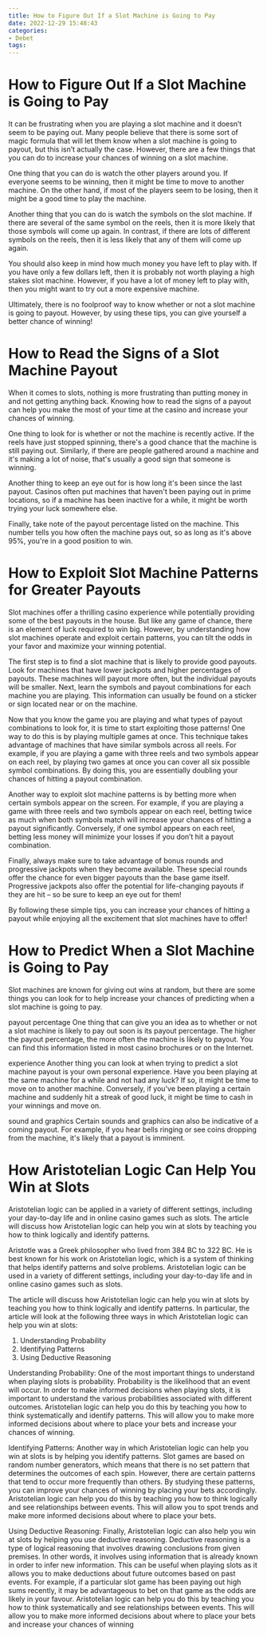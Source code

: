 ```yaml
---
title: How to Figure Out If a Slot Machine is Going to Pay
date: 2022-12-29 15:48:43
categories:
- Debet
tags:
---
```



#  How to Figure Out If a Slot Machine is Going to Pay

It can be frustrating when you are playing a slot machine and it doesn’t seem to be paying out. Many people believe that there is some sort of magic formula that will let them know when a slot machine is going to payout, but this isn’t actually the case. However, there are a few things that you can do to increase your chances of winning on a slot machine.

One thing that you can do is watch the other players around you. If everyone seems to be winning, then it might be time to move to another machine. On the other hand, if most of the players seem to be losing, then it might be a good time to play the machine.

Another thing that you can do is watch the symbols on the slot machine. If there are several of the same symbol on the reels, then it is more likely that those symbols will come up again. In contrast, if there are lots of different symbols on the reels, then it is less likely that any of them will come up again.

You should also keep in mind how much money you have left to play with. If you have only a few dollars left, then it is probably not worth playing a high stakes slot machine. However, if you have a lot of money left to play with, then you might want to try out a more expensive machine.

Ultimately, there is no foolproof way to know whether or not a slot machine is going to payout. However, by using these tips, you can give yourself a better chance of winning!

#  How to Read the Signs of a Slot Machine Payout

When it comes to slots, nothing is more frustrating than putting money in and not getting anything back. Knowing how to read the signs of a payout can help you make the most of your time at the casino and increase your chances of winning.

One thing to look for is whether or not the machine is recently active. If the reels have just stopped spinning, there's a good chance that the machine is still paying out. Similarly, if there are people gathered around a machine and it's making a lot of noise, that's usually a good sign that someone is winning.

Another thing to keep an eye out for is how long it's been since the last payout. Casinos often put machines that haven't been paying out in prime locations, so if a machine has been inactive for a while, it might be worth trying your luck somewhere else.

Finally, take note of the payout percentage listed on the machine. This number tells you how often the machine pays out, so as long as it's above 95%, you're in a good position to win.

#  How to Exploit Slot Machine Patterns for Greater Payouts

Slot machines offer a thrilling casino experience while potentially providing some of the best payouts in the house. But like any game of chance, there is an element of luck required to win big. However, by understanding how slot machines operate and exploit certain patterns, you can tilt the odds in your favor and maximize your winning potential.

The first step is to find a slot machine that is likely to provide good payouts. Look for machines that have lower jackpots and higher percentages of payouts. These machines will payout more often, but the individual payouts will be smaller. Next, learn the symbols and payout combinations for each machine you are playing. This information can usually be found on a sticker or sign located near or on the machine.

Now that you know the game you are playing and what types of payout combinations to look for, it is time to start exploiting those patterns! One way to do this is by playing multiple games at once. This technique takes advantage of machines that have similar symbols across all reels. For example, if you are playing a game with three reels and two symbols appear on each reel, by playing two games at once you can cover all six possible symbol combinations. By doing this, you are essentially doubling your chances of hitting a payout combination.

Another way to exploit slot machine patterns is by betting more when certain symbols appear on the screen. For example, if you are playing a game with three reels and two symbols appear on each reel, betting twice as much when both symbols match will increase your chances of hitting a payout significantly. Conversely, if one symbol appears on each reel, betting less money will minimize your losses if you don’t hit a payout combination.

Finally, always make sure to take advantage of bonus rounds and progressive jackpots when they become available. These special rounds offer the chance for even bigger payouts than the base game itself. Progressive jackpots also offer the potential for life-changing payouts if they are hit – so be sure to keep an eye out for them!

By following these simple tips, you can increase your chances of hitting a payout while enjoying all the excitement that slot machines have to offer!

#  How to Predict When a Slot Machine is Going to Pay

Slot machines are known for giving out wins at random, but there are some things you can look for to help increase your chances of predicting when a slot machine is going to pay.

 payout percentage
One thing that can give you an idea as to whether or not a slot machine is likely to pay out soon is its payout percentage. The higher the payout percentage, the more often the machine is likely to payout. You can find this information listed in most casino brochures or on the Internet.

experience
Another thing you can look at when trying to predict a slot machine payout is your own personal experience. Have you been playing at the same machine for a while and not had any luck? If so, it might be time to move on to another machine. Conversely, if you've been playing a certain machine and suddenly hit a streak of good luck, it might be time to cash in your winnings and move on.

sound and graphics
Certain sounds and graphics can also be indicative of a coming payout. For example, if you hear bells ringing or see coins dropping from the machine, it's likely that a payout is imminent.

#  How Aristotelian Logic Can Help You Win at Slots

Aristotelian logic can be applied in a variety of different settings, including your day-to-day life and in online casino games such as slots. The article will discuss how Aristotelian logic can help you win at slots by teaching you how to think logically and identify patterns.

Aristotle was a Greek philosopher who lived from 384 BC to 322 BC. He is best known for his work on Aristotelian logic, which is a system of thinking that helps identify patterns and solve problems. Aristotelian logic can be used in a variety of different settings, including your day-to-day life and in online casino games such as slots.

The article will discuss how Aristotelian logic can help you win at slots by teaching you how to think logically and identify patterns. In particular, the article will look at the following three ways in which Aristotelian logic can help you win at slots:

1) Understanding Probability
2) Identifying Patterns 
3) Using Deductive Reasoning

Understanding Probability: One of the most important things to understand when playing slots is probability. Probability is the likelihood that an event will occur. In order to make informed decisions when playing slots, it is important to understand the various probabilities associated with different outcomes. Aristotelian logic can help you do this by teaching you how to think systematically and identify patterns. This will allow you to make more informed decisions about where to place your bets and increase your chances of winning.

Identifying Patterns: Another way in which Aristotelian logic can help you win at slots is by helping you identify patterns. Slot games are based on random number generators, which means that there is no set pattern that determines the outcomes of each spin. However, there are certain patterns that tend to occur more frequently than others. By studying these patterns, you can improve your chances of winning by placing your bets accordingly. Aristotelian logic can help you do this by teaching you how to think logically and see relationships between events. This will allow you to spot trends and make more informed decisions about where to place your bets.

Using Deductive Reasoning: Finally, Aristotelian logic can also help you win at slots by helping you use deductive reasoning. Deductive reasoning is a type of logical reasoning that involves drawing conclusions from given premises. In other words, it involves using information that is already known in order to infer new information. This can be useful when playing slots as it allows you to make deductions about future outcomes based on past events. For example, if a particular slot game has been paying out high sums recently, it may be advantageous to bet on that game as the odds are likely in your favour. Aristotelian logic can help you do this by teaching you how to think systematically and see relationships between events. This will allow you to make more informed decisions about where to place your bets and increase your chances of winning